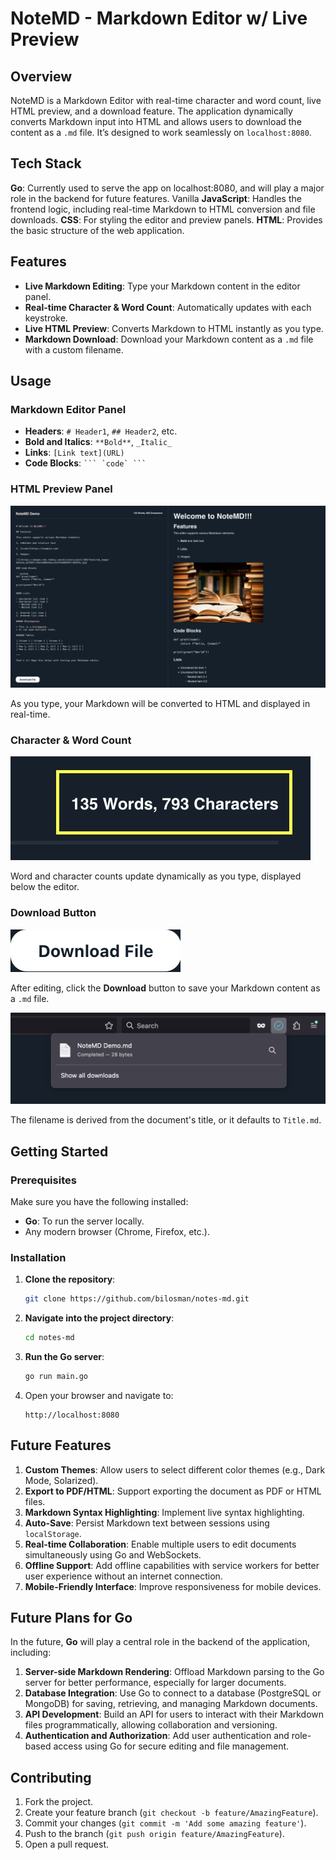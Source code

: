 # NoteMD - Markdown Editor w/ Live Preview

## Overview

NoteMD is a Markdown Editor with real-time character and word count, live HTML preview, and a download feature. The application dynamically converts Markdown input into HTML and allows users to download the content as a `.md` file. It’s designed to work seamlessly on `localhost:8080`.

## Tech Stack

**Go**: Currently used to serve the app on localhost:8080, and will play a major role in the backend for future features.
Vanilla **JavaScript**: Handles the frontend logic, including real-time Markdown to HTML conversion and file downloads.
**CSS**: For styling the editor and preview panels.
**HTML**: Provides the basic structure of the web application.

## Features

- **Live Markdown Editing**: Type your Markdown content in the editor panel.
- **Real-time Character & Word Count**: Automatically updates with each keystroke.
- **Live HTML Preview**: Converts Markdown to HTML instantly as you type.
- **Markdown Download**: Download your Markdown content as a `.md` file with a custom filename.

## Usage

### Markdown Editor Panel

- **Headers**: `# Header1`, `## Header2`, etc.
- **Bold and Italics**: `**Bold**`, `_Italic_`
- **Links**: `[Link text](URL)`
- **Code Blocks**: ```` ``` `code` ``` ````

### HTML Preview Panel

![Image of NoteMD's Page](static/images/NoteMD_Demo.png)

As you type, your Markdown will be converted to HTML and displayed in real-time.

### Character & Word Count

![Image of NoteMD's Character & Word Counter](static/images/NoteMD_WordCharCount.png)

Word and character counts update dynamically as you type, displayed below the editor.

### Download Button

![Image of NoteMD's Download Button](static/images/NoteMD_Download_1.png)

After editing, click the **Download** button to save your Markdown content as a `.md` file.

![Image of NoteMD's Download](static/images/NoteMD_Download_2.png)

The filename is derived from the document's title, or it defaults to `Title.md`.

## Getting Started

### Prerequisites

Make sure you have the following installed:

- **Go**: To run the server locally.
- Any modern browser (Chrome, Firefox, etc.).

### Installation

1. **Clone the repository**:
    ```bash
    git clone https://github.com/bilosman/notes-md.git
    ```

2. **Navigate into the project directory**:
    ```bash
    cd notes-md
    ```

3. **Run the Go server**:
    ```bash
    go run main.go
    ```

4. Open your browser and navigate to:
    ```
    http://localhost:8080
    ```

## Future Features

1. **Custom Themes**: Allow users to select different color themes (e.g., Dark Mode, Solarized).
2. **Export to PDF/HTML**: Support exporting the document as PDF or HTML files.
3. **Markdown Syntax Highlighting**: Implement live syntax highlighting.
4. **Auto-Save**: Persist Markdown text between sessions using `localStorage`.
5. **Real-time Collaboration**: Enable multiple users to edit documents simultaneously using Go and WebSockets.
6. **Offline Support**: Add offline capabilities with service workers for better user experience without an internet connection.
7. **Mobile-Friendly Interface**: Improve responsiveness for mobile devices.

## Future Plans for Go

In the future, **Go** will play a central role in the backend of the application, including:

1. **Server-side Markdown Rendering**: Offload Markdown parsing to the Go server for better performance, especially for larger documents.
2. **Database Integration**: Use Go to connect to a database (PostgreSQL or MongoDB) for saving, retrieving, and managing Markdown documents.
3. **API Development**: Build an API for users to interact with their Markdown files programmatically, allowing collaboration and versioning.
4. **Authentication and Authorization**: Add user authentication and role-based access using Go for secure editing and file management.


## Contributing

1. Fork the project.
2. Create your feature branch (`git checkout -b feature/AmazingFeature`).
3. Commit your changes (`git commit -m 'Add some amazing feature'`).
4. Push to the branch (`git push origin feature/AmazingFeature`).
5. Open a pull request.
